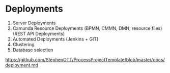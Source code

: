 # Deployments


1. Server Deployments
1. Camunda Resource Deployments (BPMN, CMMN, DMN, resource files) (REST API Deployments)
1. Automated Deployments (Jenkins + GIT)
1. Clustering
1. Database selection


https://github.com/StephenOTT/ProcessProjectTemplate/blob/master/docs/deployment.md

